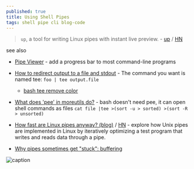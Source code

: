 ```yaml
---
published: true
title: Using Shell Pipes
tags: shell pipe cli blog-code
---
```

> `up`, a tool for writing Linux pipes with instant live preview. - [up](https://github.com/akavel/up) / [HN](https://news.ycombinator.com/item?id=26644110)

see also
- [	Pipe Viewer](https://news.ycombinator.com/item?id=33244768) -  add a progress bar to most command-line programs
- [How to redirect output to a file and stdout](https://stackoverflow.com/questions/418896/how-to-redirect-output-to-a-file-and-stdout?rq=1) - The command you want is named tee: `foo | tee output.file`
	- [bash tee remove color](https://stackoverflow.com/questions/8720508/bash-tee-remove-color)

- [What does 'pee' in moreutils do?](https://serverfault.com/questions/96245/linux-debian-what-does-pee-in-moreutils-do) - bash doesn't need pee, it can open shell commands as files `cat file |tee >(sort -u > sorted) >(sort -R > unsorted)`

- [How fast are Linux pipes anyway? (blog)](https://mazzo.li/posts/fast-pipes.html) / [HN](https://news.ycombinator.com/item?id=37782493) -  explore how Unix pipes are implemented in Linux by iteratively optimizing a test program that writes and reads data through a pipe.

- [Why pipes sometimes get "stuck": buffering](https://news.ycombinator.com/item?id=42275033)

![caption](https://raw.githubusercontent.com/akavel/up/master/up.gif)
